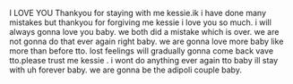 I LOVE YOU 
Thankyou for staying with me kessie.ik i have done many mistakes but thankyou for forgiving me kessie i love you so much. i will always gonna love you baby. we both did a mistake which is over. we are not gonna do that ever again right baby. we are gonna love more baby like more than before tto. lost feelings will gradually gonna come back vave tto.please trust me kessie . i wont do anything ever again tto baby  ill stay with uh forever baby. we are gonna be the adipoli couple baby.                                 
